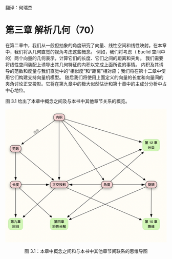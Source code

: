 翻译：何瑞杰

# 第三章 解析几何（70）

在第二章中，我们从一般但抽象的角度研究了向量、线性空间和线性映射。在本章中，我们将从几何直觉的视角考虑这些概念。
例如，我们将考虑（ Euclid 空间中的）两个向量的几何表示，计算它们的长度、它们之间的距离和夹角。 
我们需要将线性空间装配上诱导出其几何特征的内积以完成上面所说的事情。
内积及其诱导的范数和度量与我们直觉中的“相似度”和“距离”相对应；我们将在第十二章中使用它们构建支持向量机模型。
随后我们将使用上面定义的向量的长度和向量间的夹角讨论正交投影。它将在第九章中的极大似然估计和第十章中的主成分分析中占中心地位。


图 3.1 给出了本章中概念之间及与本书中其他章节关系的概览。


![](./attachments/Pasted%20image%2020250226200009.png)

<center>图 3.1：本章中概念之间和与本书中其他章节间联系的思维导图</center>

